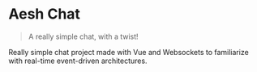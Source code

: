 # Aesh Chat
> A really simple chat, with a twist!  

Really simple chat project made with Vue and Websockets to familiarize with real-time event-driven architectures.
